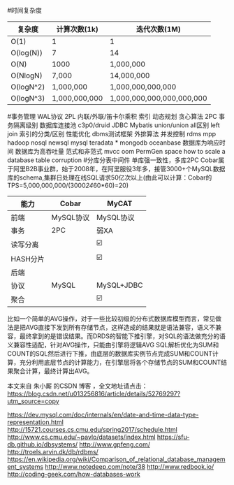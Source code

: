 #时间复杂度

|复杂度|计算次数(1k)|迭代次数(1M)|
| ---- | ---- | ---- |
|O(1)|1|1|
|O(log(N))|7|14|
|O(N)|1000|1,000,000|
|O(NlogN)|7,000|14,000,000|
|O(logN^2)|1,000,000|1,000,000,000,000|
|O(logN^3)|1,000,000,000|1,000,000,000,000,000,000|

#事务管理 
WAL协议
2PL
内联/外联/笛卡尔乘积
索引
动态规划
贪心算法
2PC
事务隔离级别
数据库连接池
c3p0/druid
JDBC
Mybatis
union/union all区别
left join
索引的分类/区别
性能优化
dbms测试框架
外排算法
并发控制
rdms mpp hadoop nosql newsql
mysql teradata \* mongodb oceanbase
数据库为响应时间
数据库为高吞吐量
范式和非范式
mvcc
oom PermGen space
how to scale a database
table corruption
#分库分表中间件
单库强一致性，多库2PC
Cobar属于阿里B2B事业群，始于2008年，在阿里服役3年多，接管3000+个MySQL数据库的schema,集群日处理在线SQL请求50亿次以上(由此可以计算：Cobar的TPS=5,000,000,000/(3000*24*60*60)=20)

|能力|Cobar|MyCAT|
| ---- | ---- | ---- |
|前端|MySQL协议|MySQL协议|
|事务|2PC|弱XA|
|读写分离||:ballot_box_with_check:|
|HASH分片||:ballot_box_with_check:|
|后端|||
|协议|MySQL|MySQL+JDBC|
|聚合||:ballot_box_with_check:|

比如一个简单的AVG操作，对于一些比较初级的分布式数据库模型而言，常见做法是把AVG直接下发到所有存储节点，这样造成的结果就是语法兼容，语义不兼容，最终拿到的是错误结果。而DRDS的智能下推引擎，对SQL的语法做充分的语义兼容性适配，针对AVG操作，只能由引擎将逻辑AVG SQL解析优化为SUM和COUNT的SQL然后进行下推，由底层的数据库实例节点完成SUM和COUNT计算，充分利用底层节点的计算能力，在引擎层将各个存储节点的SUM和COUNT结果聚合计算，最终计算出AVG。


本文来自 朱小厮 的CSDN 博客 ，全文地址请点击：https://blog.csdn.net/u013256816/article/details/52769297?utm_source=copy 

https://dev.mysql.com/doc/internals/en/date-and-time-data-type-representation.html
http://15721.courses.cs.cmu.edu/spring2017/schedule.html
http://www.cs.cmu.edu/~pavlo/datasets/index.html
https://sfu-db.github.io/dbsystems/
http://www.gpfeng.com/
http://troels.arvin.dk/db/rdbms/
https://en.wikipedia.org/wiki/Comparison_of_relational_database_management_systems
http://www.notedeep.com/note/38
http://www.redbook.io/
http://coding-geek.com/how-databases-work

